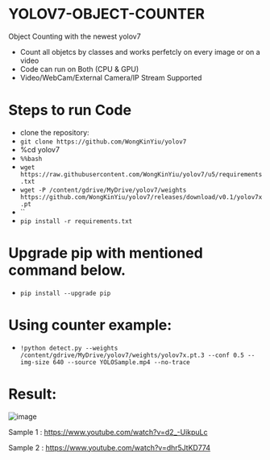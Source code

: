 # YOLOV7-OBJECT-COUNTER
Object Counting with the newest yolov7
- Count all objetcs by classes and works perfetcly on every image or on a video
- Code can run on Both (CPU & GPU)
- Video/WebCam/External Camera/IP Stream Supported

# Steps to run Code

- clone the repository:
- `git clone https://github.com/WongKinYiu/yolov7`
- %cd yolov7
- `%%bash`
- `wget https://raw.githubusercontent.com/WongKinYiu/yolov7/u5/requirements.txt`
- `wget -P /content/gdrive/MyDrive/yolov7/weights https://github.com/WongKinYiu/yolov7/releases/download/v0.1/yolov7x.pt`
-  ``
- `pip install -r requirements.txt`
# Upgrade pip with mentioned command below.
- `pip install --upgrade pip`
# Using counter example:
- `!python detect.py --weights /content/gdrive/MyDrive/yolov7/weights/yolov7x.pt.3 --conf 0.5 --img-size 640 --source YOLOSample.mp4 --no-trace`




# Result:
![image](https://user-images.githubusercontent.com/98788987/187072479-e7dd5277-a0fb-4204-ba00-48a1aa071a4d.png)



Sample 1 : https://www.youtube.com/watch?v=d2_-UikpuLc

Sample 2 : https://www.youtube.com/watch?v=dhr5JtKD774

